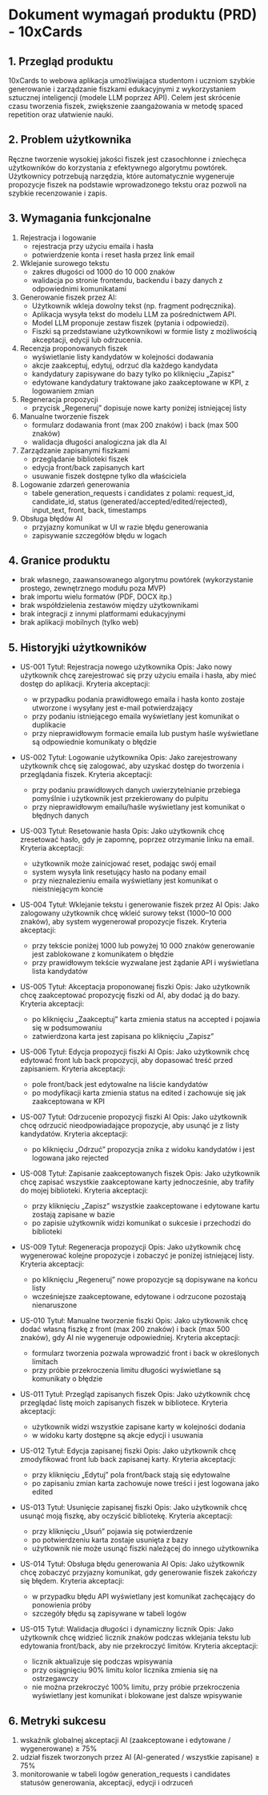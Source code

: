 # Dokument wymagań produktu (PRD) - 10xCards

## 1. Przegląd produktu
10xCards to webowa aplikacja umożliwiająca studentom i uczniom szybkie generowanie i zarządzanie fiszkami edukacyjnymi z wykorzystaniem sztucznej inteligencji (modele LLM poprzez API). Celem jest skrócenie czasu tworzenia fiszek, zwiększenie zaangażowania w metodę spaced repetition oraz ułatwienie nauki.

## 2. Problem użytkownika
Ręczne tworzenie wysokiej jakości fiszek jest czasochłonne i zniechęca użytkowników do korzystania z efektywnego algorytmu powtórek. Użytkownicy potrzebują narzędzia, które automatycznie wygeneruje propozycje fiszek na podstawie wprowadzonego tekstu oraz pozwoli na szybkie recenzowanie i zapis.

## 3. Wymagania funkcjonalne
1. Rejestracja i logowanie
   - rejestracja przy użyciu emaila i hasła
   - potwierdzenie konta i reset hasła przez link email
2. Wklejanie surowego tekstu
   - zakres długości od 1000 do 10 000 znaków
   - walidacja po stronie frontendu, backendu i bazy danych z odpowiednimi komunikatami
3. Generowanie fiszek przez AI:
   - Użytkownik wkleja dowolny tekst (np. fragment podręcznika).
   - Aplikacja wysyła tekst do modelu LLM za pośrednictwem API.
   - Model LLM proponuje zestaw fiszek (pytania i odpowiedzi).
   - Fiszki są przedstawiane użytkownikowi w formie listy z możliwością akceptacji, edycji lub odrzucenia.
4. Recenzja proponowanych fiszek
   - wyświetlanie listy kandydatów w kolejności dodawania
   - akcje zaakceptuj, edytuj, odrzuć dla każdego kandydata
   - kandydatury zapisywane do bazy tylko po kliknięciu „Zapisz”
   - edytowane kandydatury traktowane jako zaakceptowane w KPI, z logowaniem zmian
5. Regeneracja propozycji
   - przycisk „Regeneruj” dopisuje nowe karty poniżej istniejącej listy
6. Manualne tworzenie fiszek
   - formularz dodawania front (max 200 znaków) i back (max 500 znaków)
   - walidacja długości analogiczna jak dla AI
7. Zarządzanie zapisanymi fiszkami
   - przeglądanie biblioteki fiszek
   - edycja front/back zapisanych kart
   - usuwanie fiszek dostępne tylko dla właściciela
8. Logowanie zdarzeń generowania
   - tabele generation_requests i candidates z polami: request_id, candidate_id, status (generated/accepted/edited/rejected), input_text, front, back, timestamps
9. Obsługa błędów AI
   - przyjazny komunikat w UI w razie błędu generowania
   - zapisywanie szczegółów błędu w logach

## 4. Granice produktu
- brak własnego, zaawansowanego algorytmu powtórek (wykorzystanie prostego, zewnętrznego modułu poza MVP)
- brak importu wielu formatów (PDF, DOCX itp.)
- brak współdzielenia zestawów między użytkownikami
- brak integracji z innymi platformami edukacyjnymi
- brak aplikacji mobilnych (tylko web)

## 5. Historyjki użytkowników
- US-001
  Tytuł: Rejestracja nowego użytkownika
  Opis: Jako nowy użytkownik chcę zarejestrować się przy użyciu emaila i hasła, aby mieć dostęp do aplikacji.
  Kryteria akceptacji:
  - w przypadku podania prawidłowego emaila i hasła konto zostaje utworzone i wysyłany jest e-mail potwierdzający
  - przy podaniu istniejącego emaila wyświetlany jest komunikat o duplikacie
  - przy nieprawidłowym formacie emaila lub pustym haśle wyświetlane są odpowiednie komunikaty o błędzie

- US-002
  Tytuł: Logowanie użytkownika
  Opis: Jako zarejestrowany użytkownik chcę się zalogować, aby uzyskać dostęp do tworzenia i przeglądania fiszek.
  Kryteria akceptacji:
  - przy podaniu prawidłowych danych uwierzytelnianie przebiega pomyślnie i użytkownik jest przekierowany do pulpitu
  - przy nieprawidłowym emailu/haśle wyświetlany jest komunikat o błędnych danych

- US-003
  Tytuł: Resetowanie hasła
  Opis: Jako użytkownik chcę zresetować hasło, gdy je zapomnę, poprzez otrzymanie linku na email.
  Kryteria akceptacji:
  - użytkownik może zainicjować reset, podając swój email
  - system wysyła link resetujący hasło na podany email
  - przy nieznalezieniu emaila wyświetlany jest komunikat o nieistniejącym koncie

- US-004
  Tytuł: Wklejanie tekstu i generowanie fiszek przez AI
  Opis: Jako zalogowany użytkownik chcę wkleić surowy tekst (1000–10 000 znaków), aby system wygenerował propozycje fiszek.
  Kryteria akceptacji:
  - przy tekście poniżej 1000 lub powyżej 10 000 znaków generowanie jest zablokowane z komunikatem o błędzie
  - przy prawidłowym tekście wyzwalane jest żądanie API i wyświetlana lista kandydatów

- US-005
  Tytuł: Akceptacja proponowanej fiszki
  Opis: Jako użytkownik chcę zaakceptować propozycję fiszki od AI, aby dodać ją do bazy.
  Kryteria akceptacji:
  - po kliknięciu „Zaakceptuj” karta zmienia status na accepted i pojawia się w podsumowaniu
  - zatwierdzona karta jest zapisana po kliknięciu „Zapisz”

- US-006
  Tytuł: Edycja propozycji fiszki AI
  Opis: Jako użytkownik chcę edytować front lub back propozycji, aby dopasować treść przed zapisaniem.
  Kryteria akceptacji:
  - pole front/back jest edytowalne na liście kandydatów
  - po modyfikacji karta zmienia status na edited i zachowuje się jak zaakceptowana w KPI

- US-007
  Tytuł: Odrzucenie propozycji fiszki AI
  Opis: Jako użytkownik chcę odrzucić nieodpowiadające propozycje, aby usunąć je z listy kandydatów.
  Kryteria akceptacji:
  - po kliknięciu „Odrzuć” propozycja znika z widoku kandydatów i jest logowana jako rejected

- US-008
  Tytuł: Zapisanie zaakceptowanych fiszek
  Opis: Jako użytkownik chcę zapisać wszystkie zaakceptowane karty jednocześnie, aby trafiły do mojej biblioteki.
  Kryteria akceptacji:
  - przy kliknięciu „Zapisz” wszystkie zaakceptowane i edytowane kartu zostają zapisane w bazie
  - po zapisie użytkownik widzi komunikat o sukcesie i przechodzi do biblioteki

- US-009
  Tytuł: Regeneracja propozycji
  Opis: Jako użytkownik chcę wygenerować kolejne propozycje i zobaczyć je poniżej istniejącej listy.
  Kryteria akceptacji:
  - po kliknięciu „Regeneruj” nowe propozycje są dopisywane na końcu listy
  - wcześniejsze zaakceptowane, edytowane i odrzucone pozostają nienaruszone

- US-010
  Tytuł: Manualne tworzenie fiszki
  Opis: Jako użytkownik chcę dodać własną fiszkę z front (max 200 znaków) i back (max 500 znaków), gdy AI nie wygeneruje odpowiedniej.
  Kryteria akceptacji:
  - formularz tworzenia pozwala wprowadzić front i back w określonych limitach
  - przy próbie przekroczenia limitu długości wyświetlane są komunikaty o błędzie

- US-011
  Tytuł: Przegląd zapisanych fiszek
  Opis: Jako użytkownik chcę przeglądać listę moich zapisanych fiszek w bibliotece.
  Kryteria akceptacji:
  - użytkownik widzi wszystkie zapisane karty w kolejności dodania
  - w widoku karty dostępne są akcje edycji i usuwania

- US-012
  Tytuł: Edycja zapisanej fiszki
  Opis: Jako użytkownik chcę zmodyfikować front lub back zapisanej karty.
  Kryteria akceptacji:
  - przy kliknięciu „Edytuj” pola front/back stają się edytowalne
  - po zapisaniu zmian karta zachowuje nowe treści i jest logowana jako edited

- US-013
  Tytuł: Usunięcie zapisanej fiszki
  Opis: Jako użytkownik chcę usunąć moją fiszkę, aby oczyścić bibliotekę.
  Kryteria akceptacji:
  - przy kliknięciu „Usuń” pojawia się potwierdzenie
  - po potwierdzeniu karta zostaje usunięta z bazy
  - użytkownik nie może usunąć fiszki należącej do innego użytkownika

- US-014
  Tytuł: Obsługa błędu generowania AI
  Opis: Jako użytkownik chcę zobaczyć przyjazny komunikat, gdy generowanie fiszek zakończy się błędem.
  Kryteria akceptacji:
  - w przypadku błędu API wyświetlany jest komunikat zachęcający do ponowienia próby
  - szczegóły błędu są zapisywane w tabeli logów

- US-015
  Tytuł: Walidacja długości i dynamiczny licznik
  Opis: Jako użytkownik chcę widzieć licznik znaków podczas wklejania tekstu lub edytowania front/back, aby nie przekroczyć limitów.
  Kryteria akceptacji:
  - licznik aktualizuje się podczas wpisywania
  - przy osiągnięciu 90% limitu kolor licznika zmienia się na ostrzegawczy
  - nie można przekroczyć 100% limitu, przy próbie przekroczenia wyświetlany jest komunikat i blokowane jest dalsze wpisywanie

## 6. Metryki sukcesu
1. wskaźnik globalnej akceptacji AI (zaakceptowane i edytowane / wygenerowane) ≥ 75%
2. udział fiszek tworzonych przez AI (AI-generated / wszystkie zapisane) ≥ 75%
3. monitorowanie w tabeli logów generation_requests i candidates statusów generowania, akceptacji, edycji i odrzuceń 